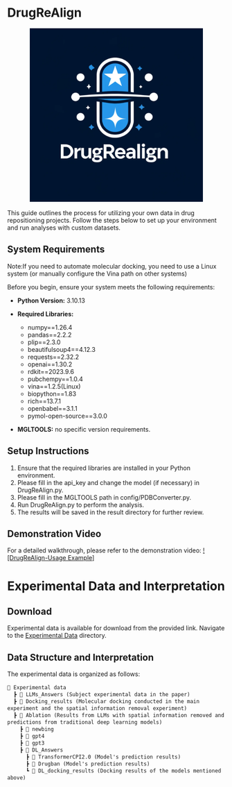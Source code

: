 # DrugReAlign
<p align="center">
  <img src="https://github.com/kkkayle/DrugReAlign/blob/master/DrugReAlign.png" width="400">
</p>



This guide outlines the process for utilizing your own data in drug repositioning projects. Follow the steps below to set up your environment and run analyses with custom datasets.

## System Requirements
Note:If you need to automate molecular docking, you need to use a Linux system (or manually configure the Vina path on other systems)

Before you begin, ensure your system meets the following requirements:
- **Python Version:** 3.10.13
- **Required Libraries:**
  - numpy==1.26.4
  - pandas==2.2.2
  - plip==2.3.0
  - beautifulsoup4==4.12.3
  - requests==2.32.2
  - openai==1.30.2
  - rdkit==2023.9.6
  - pubchempy==1.0.4
  - vina==1.2.5(Linux)
  - biopython==1.83
  - rich==13.7.1
  - openbabel==3.1.1
  - pymol-open-source==3.0.0

- **MGLTOOLS:** no specific version requirements.
## Setup Instructions

1. Ensure that the required libraries are installed in your Python environment.
2. Please fill in the api_key and change the model (if necessary) in DrugReAlign.py.
3. Please fill in the MGLTOOLS path in config/PDBConverter.py.
4. Run DrugReAlign.py to perform the analysis.
5. The results will be saved in the result directory for further review.

## Demonstration Video

For a detailed walkthrough, please refer to the demonstration video:
[![DrugReAlign-Usage Example]](DrugReAlign-Usage_Example.mp4)

# Experimental Data and Interpretation

## Download

Experimental data is available for download from the provided link. Navigate to the [Experimental Data](https://github.com/kkkayle/DrugReAlign/tree/master/Experimental%20data) directory.

## Data Structure and Interpretation

The experimental data is organized as follows:
```
📂 Experimental data
  ┣ 📂 LLMs_Answers (Subject experimental data in the paper)
  ┣ 📂 Docking_results (Molecular docking conducted in the main experiment and the spatial information removal experiment)
  ┣ 📂 Ablation (Results from LLMs with spatial information removed and predictions from traditional deep learning models)
    ┣ 📂 newbing
    ┣ 📂 gpt4
    ┣ 📂 gpt3
    ┣ 📂 DL_Answers
      ┣ 📂 TransformerCPI2.0 (Model's prediction results)
      ┣ 📂 Drugban (Model's prediction results)
      ┗ 📂 DL_docking_results (Docking results of the models mentioned above)
```
